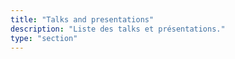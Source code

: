 ```yaml
---
title: "Talks and presentations"
description: "Liste des talks et présentations."
type: "section"
---
```

